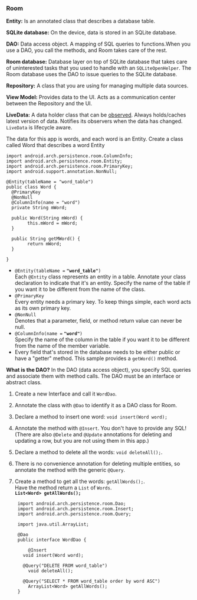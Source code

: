 ### Room

**Entity:** Is an annotated class that describes a database table.

**SQLite database:** On the device, data is stored in an SQLite database.

**DAO:** Data access object. A mapping of SQL queries to functions.When you use a DAO, you call the methods, and Room takes care of the rest.

**Room database:** Database layer on top of SQLite database that takes care of uninterested tasks that you used to handle with an `SQLiteOpenHelper`. The Room database uses the DAO to issue queries to the SQLite database.

**Repository:** A class that you are using for managing multiple data sources.

**View Model:** Provides data to the UI. Acts as a communication center between the Repository and the UI.

**LiveData:** A data holder class that can be [observed](https://en.wikipedia.org/wiki/Observer_pattern). Always holds/caches latest version of data. Notifies its observers when the data has changed. `LiveData` is lifecycle aware.

The data for this app is words, and each word is an Entity. Create a class called Word that describes a word Entity


    import android.arch.persistence.room.ColumnInfo;  
    import android.arch.persistence.room.Entity;  
    import android.arch.persistence.room.PrimaryKey;  
    import android.support.annotation.NonNull;  
      
    @Entity(tableName = "word_table")  
    public class Word {        
      @PrimaryKey  
      @NonNull
      @ColumnInfo(name = "word")  
      private String mWord; 
      
      public Word(String mWord) {  
            this.mWord = mWord;  
      }        
      
      public String getMWord() {  
            return mWord;  
      }  
      
    }
 
 -   `@Entity(tableName =` **`"word_table"`**`)`  
    Each  `@Entity`  class represents an entity in a table. Annotate your class declaration to indicate that it's an entity. Specify the name of the table if you want it to be different from the name of the class.
-   `@PrimaryKey`  
    Every entity needs a primary key. To keep things simple, each word acts as its own primary key.
-   `@NonNull`  
    Denotes that a parameter, field, or method return value can never be null.
-   `@ColumnInfo(name =` **`"word"`**`)`  
    Specify the name of the column in the table if you want it to be different from the name of the member variable.
-   Every field that's stored in the database needs to be either public or have a "getter" method. This sample provides a  `getWord()`  method.
    


**What is the DAO?**
In the DAO (data access object), you specify SQL queries and associate them with method calls.
The DAO must be an interface or abstract class.
1.  Create a new Interface and call it  `WordDao`.
2. Annotate the class with  `@Dao`  to identify it as a DAO class for Room.
3. Declare a method to insert one word:  `void insert(Word word);`
4. Annotate the method with  `@Insert`. You don't have to provide any SQL! (There are also  `@Delete`  and  `@Update`  annotations for deleting and updating a row, but you are not using them in this app.)
5. Declare a method to delete all the words:  `void deleteAll();`.
6. There is no convenience annotation for deleting multiple entities, so annotate the method with the generic  `@Query`.
7. Create a method to get all the words:  `getAllWords();`.  
    Have the method return a  `List`  of  `Words`.  
    **`List<Word> getAllWords();`**




        import android.arch.persistence.room.Dao;  
        import android.arch.persistence.room.Insert;  
        import android.arch.persistence.room.Query;  
          
        import java.util.ArrayList;  
          
        @Dao  
        public interface WordDao {  
          
            @Insert  
          void insert(Word word);  
          
          @Query("DELETE FROM word_table")  
            void deleteAll();  
          
          @Query("SELECT * FROM word_table order by word ASC")  
            ArrayList<Word> getAllWords();  
        }
